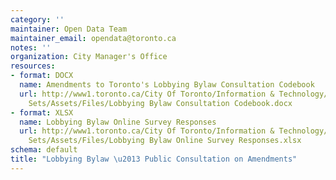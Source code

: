 ```yaml
---
category: ''
maintainer: Open Data Team
maintainer_email: opendata@toronto.ca
notes: ''
organization: City Manager's Office
resources:
- format: DOCX
  name: Amendments to Toronto's Lobbying Bylaw Consultation Codebook
  url: http://www1.toronto.ca/City Of Toronto/Information & Technology/Open Data/Data
    Sets/Assets/Files/Lobbying Bylaw Consultation Codebook.docx
- format: XLSX
  name: Lobbying Bylaw Online Survey Responses
  url: http://www1.toronto.ca/City Of Toronto/Information & Technology/Open Data/Data
    Sets/Assets/Files/Lobbying Bylaw Online Survey Responses.xlsx
schema: default
title: "Lobbying Bylaw \u2013 Public Consultation on Amendments"
---
```

